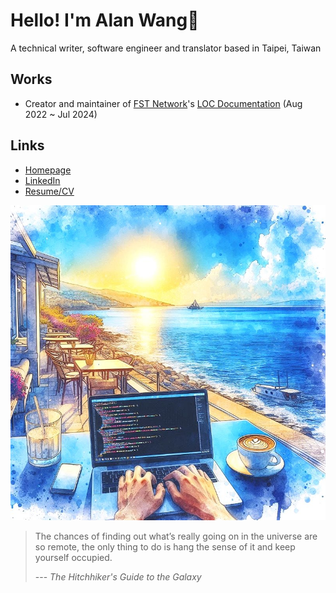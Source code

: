 # Hello! I'm Alan Wang👋

A technical writer, software engineer and translator based in Taipei, Taiwan

## Works
  
- Creator and maintainer of [FST Network](https://www.fst.network/)'s [LOC Documentation](https://loc-documentation.vercel.app/) (Aug 2022 ~ Jul 2024)

## Links

- [Homepage](https://alankrantas.github.io/)
- [LinkedIn](https://www.linkedin.com/in/alankrantas/)
- [Resume/CV](https://www.cakeresume.com/krantas)

![profile](profile.jpg)

> The chances of finding out what’s really going on in the universe are so remote, the only thing to do is hang the sense of it and keep yourself occupied.
> 
> --- _The Hitchhiker's Guide to the Galaxy_
